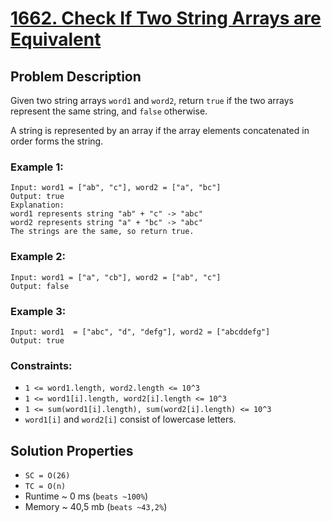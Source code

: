 # [1662. Check If Two String Arrays are Equivalent](https://leetcode.com/problems/check-if-two-string-arrays-are-equivalent/description)

## Problem Description

Given two string arrays `word1` and `word2`, return `true` if the two arrays represent the same string, and `false` otherwise.

A string is represented by an array if the array elements concatenated in order forms the string.



### Example 1:
```
Input: word1 = ["ab", "c"], word2 = ["a", "bc"]
Output: true
Explanation:
word1 represents string "ab" + "c" -> "abc"
word2 represents string "a" + "bc" -> "abc"
The strings are the same, so return true.
```
### Example 2:
```
Input: word1 = ["a", "cb"], word2 = ["ab", "c"]
Output: false
```
### Example 3:
```
Input: word1  = ["abc", "d", "defg"], word2 = ["abcddefg"]
Output: true
```

### Constraints:

* `1 <= word1.length, word2.length <= 10^3`
* `1 <= word1[i].length, word2[i].length <= 10^3`
* `1 <= sum(word1[i].length), sum(word2[i].length) <= 10^3`
* `word1[i]` and `word2[i]` consist of lowercase letters.


## Solution Properties

* `SC = O(26)`
* `TC = O(n)`
* Runtime ~ 0 ms (`beats ~100%`)
* Memory ~ 40,5 mb (`beats ~43,2%`)